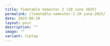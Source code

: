 ```yaml
---
title: Timetable Semester 2 (28 June 2025)
permalink: /timetable-semester-2-28-june-2025/
date: 2025-06-28
layout: post
description: ""
image: ""
variant: tiptap
---
```

